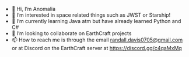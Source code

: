 - 👋 Hi, I’m Anomalia
- 👀 I’m interested in space related things such as JWST or Starship!
- 🌱 I’m currently learning Java atm but have already learned Python and C#
- 💞️ I’m looking to collaborate on EarthCraft projects
- 📫 How to reach me is through the email randall.davis0705@gmail.com or at Discord on the EarthCraft server at https://discord.gg/c4qaMxMq

<!---
Randalldavis09/Randalldavis09 is a ✨ special ✨ repository because its `README.md` (this file) appears on your GitHub profile.
You can click the Preview link to take a look at your changes.
--->
